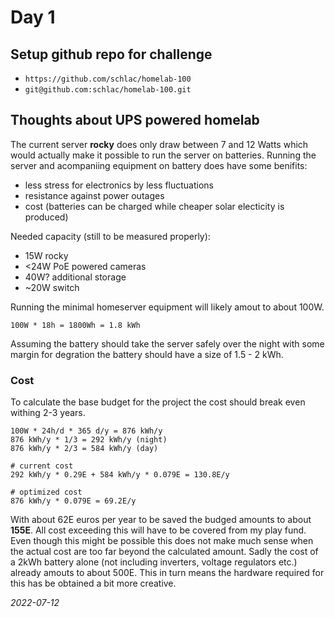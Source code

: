# Day 1

## Setup github repo for challenge

- `https://github.com/schlac/homelab-100`
- `git@github.com:schlac/homelab-100.git`

## Thoughts about UPS powered homelab

The current server **rocky** does only draw between 7 and 12 Watts which would
actually make it possible to run the server on batteries.
Running the server and acompaniing equipment on battery does have some benifits:

- less stress for electronics by less fluctuations
- resistance against power outages
- cost (batteries can be charged while cheaper solar electicity is produced)

Needed capacity (still to be measured properly):

- 15W rocky
- <24W PoE powered cameras
- 40W? additional storage
- ~20W switch

Running the minimal homeserver equipment will likely amout to about 100W.

```
100W * 18h = 1800Wh = 1.8 kWh
```

Assuming the battery should take the server safely over the night with some
margin for degration the battery should have a size of 1.5 - 2 kWh.

### Cost

To calculate the base budget for the project the cost should break even withing
2-3 years.

```
100W * 24h/d * 365 d/y = 876 kWh/y
876 kWh/y * 1/3 = 292 kWh/y (night)
876 kWh/y * 2/3 = 584 kWh/y (day)

# current cost
292 kWh/y * 0.29E + 584 kWh/y * 0.079E = 130.8E/y

# optimized cost
876 kWh/y * 0.079E = 69.2E/y
```

With about 62E euros per year to be saved the budged amounts to about **155E**.
All cost exceeding this will have to be covered from my play fund.
Even though this might be possible this does not make much sense when the actual
cost are too far beyond the calculated amount.
Sadly the cost of a 2kWh battery alone (not including inverters, voltage
regulators etc.) already amouts to about 500E.
This in turn means the hardware required for this has be obtained a bit more creative.

*2022-07-12*
